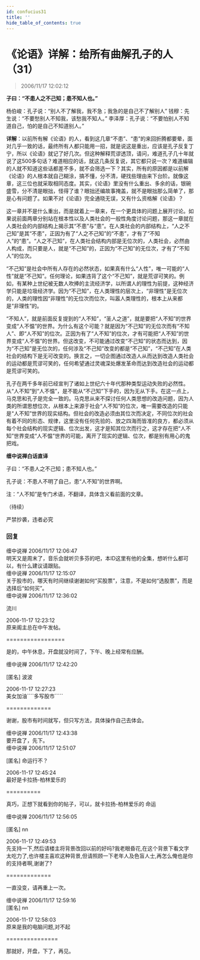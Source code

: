 ```yaml
---
id: confucius31
title: ''
hide_table_of_contents: true
---
```


# 《论语》详解：给所有曲解孔子的人（31）

> 2006/11/17 12:02:12

**子曰：“不患人之不己知；患不知人也。”**
 
杨伯峻：孔子说：“别人不了解我，我不急；我急的是自己不了解别人”
钱穆：先生说：“不要愁别人不知我，该愁我不知人。”
李泽厚：孔子说：“不要怕别人不知道自己，怕的是自己不知道别人。”

**详解**：以前所有解《论语》的人，看到这几章“不患”、“患”的来回折腾都要晕，面对几乎一致的话，最终所有人都只能用一招，就是说这是重出，应该是孔子反复丁宁，所以《论语》就记了好几次。但这种解释荒谬透顶，请问，难道孔子几十年就说了这500多句话？难道相应的话，就这几条反复说，其它都只说一次？难道编辑的人就不知道这些话都差不多，就不会筛选一下？其实，所有的原因都是以前解《论语》的人根本就自己糊涂，搞不懂，分不清，硬找些理由来下台阶。就像这章，这三位也就采取相同态度。其实，《论语》里没有什么重出、多余的话，银碗盛雪，分不清是眼拙，怪得了谁？眼拙还编故事掩盖，就不是眼拙那么简单了，那是心有问题了。如果不对《论语》完全通晓无误，又有什么资格解《论语》？

这一章并不是什么重出，而是就着上一章来，在一个更具体的问题上展开讨论。如果说前面两章分别站在根本性以及人类社会的一般性角度讨论问题，那这一章就在人类社会的内部结构上揭示其“不患”与“患”。在人类社会的内部结构上，“人之不己知”是其“不患”，正因为有了“人之不己知”的“不患”，才有了“不知人”的“患”。“人之不己知”，在人类社会结构内部是无位次的，人类社会，必然由人构成，而只要是人，就是“不己知”的，正因为“不己知”的无位次，才有了“不知人”的位次。

“不己知”是社会中所有人存在的必然状态，如果真有什么“人性”，唯一可能的“人性”就是“不己知”。任何理论，如果违背了这个“不己知”，就是荒谬可笑的。例如，有某种上世纪被无数人吹捧的主流经济学，以所谓人的理性为前提，这种经济学只能是垃圾经济学。因为“不己知”，在人类理性的层次上，“非理性”是无位次的，人类的理性因“非理性”的无位次而位次，叫嚣人类理性的，根本上从来都是“非理性”的。

“不知人”，就是前面反复提到的“人不知”，“圣人之道”，就是要把“人不知”的世界变成“人不愠”的世界。为什么有这个可能？就是因为“不己知”的无位次而有“不知人”、即“人不知”的位次。正因为有了“人不知”的位次，才有可能把“人不知”的世界变成“人不愠”的世界。但这改变，不可能通过改变“不己知”的状态而达到，因为“不己知”是无位次的，任何涉及“不己知”改变的都是“不己知”，“不己知”在人类社会的结构下是无可改变的。换言之，一切企图通过改造人从而达到改造人类社会的运动都是荒谬可笑的，任何希望通过灵魂深处爆发革命而达到改造社会的运动都是荒谬可笑的。

孔子在两千多年前已经宣判了诸如上世纪六十年代那种类型运动失败的必然性。从“人不知”到“人不愠”，是不能从“不己知”下手的，因为无从下手。在这一点上，马克思和孔子是完全一致的。马克思从来不探讨任何人类思想的改造问题，因为人类的所谓思想位次，从根本上来源于社会“人不知”的位次，唯一需要改造的只能是“人不知”世界的现实结构。但社会的改造必须由其位次而决定，不同位次的社会有着不同的形态、规律，这里没有任何先验的、放之四海而皆准的良方，都必须从每个社会结构的现实逻辑、位次出发，这才是知其位次而行之，这才存在把“人不知”世界变成“人不愠”世界的可能，离开了现实的逻辑、位次，都是别有用心的鬼把戏。

**缠中说禅白话直译**

子曰：“不患人之不己知；患不知人也。”

孔子说：不患人不明了自己，患“人不知”的世界啊。

注：“人不知”是专门术语，不翻译，具体含义看前面的文章。

（待续）

<div style={{fontSize: 'xx-large', fontWeight: '500', textAlign: 'center'}}>
严禁抄袭，违者必究
</div>

### 回复

<div class='blog-comment'>
<span class='blog-comment-chan'>缠中说禅</span> 2006/11/17 12:06:47<br/>
明天又是周末了，音乐会就听贝多芬的吧，本ID这里有他的全集，想听什么都可以，有什么建议请跟贴。
</div>

<div class='blog-comment'>
<span class='blog-comment-chan'>缠中说禅</span> 2006/11/17 12:15:07<br/>
关于股市的，哪天有时间继续谢谢如何“买股票”，注意，不是如何“选股票”，而是选择后“如何买”。
</div>

<div class='blog-comment'>
<span class='blog-comment-chan'>缠中说禅</span> 2006/11/17 12:36:02<br/>

流川 

 
2006-11-17 12:23:12 <br/>
原来阁主总在中午发帖。 
 
=================

是的，中午休息，开盘就没时间了，下午、晚上经常有应酬。
</div>

<div class='blog-comment'>
<span class='blog-comment-chan'>缠中说禅</span> 2006/11/17 12:42:20<br/>

[匿名] 波波 

 
2006-11-17 12:27:23 <br/>
美女加油````多写股市````` 
 
=============<br/>

谢谢，股市有时间就写，但只写方法，具体操作自己去体会。
</div>

<div class='blog-comment'>
<span class='blog-comment-chan'>缠中说禅</span> 2006/11/17 12:43:38<br/>
要开盘了，先下。
</div>

<div class='blog-comment'>
<span class='blog-comment-chan'>缠中说禅</span> 2006/11/17 12:51:07<br/>

[匿名] 命运行不？ 

 
2006-11-17 12:45:24 <br/>
最好是卡拉扬-柏林爱乐的 
 
==========<br/>

真巧，正想下就看到你的帖子，可以，就卡拉扬-柏林爱乐的 命运
</div>

<div class='blog-comment'>
<span class='blog-comment-chan'>缠中说禅</span> 2006/11/17 12:56:05<br/>

[匿名] nn 

 
2006-11-17 12:49:53 <br/>
先支持一下,然后请楼主将背景改回以前的好吗?我老眼昏花,在这个背景下看文字太吃力了,也许楼主喜欢这种背景,但请照顾一下老年人及色盲人士,再怎么俺也是你的支持者啊,谢谢了? 
 

=============<br/>

一直没变，请再重上一次。
</div>

<div class='blog-comment'>
<span class='blog-comment-chan'>缠中说禅</span> 2006/11/17 12:59:16<br/>
[匿名] nn 


2006-11-17 12:58:03 <br/>
原来是我的电脑问题,对不起 

===============<br/>

那就好，开盘，下了，再见。 
</div>